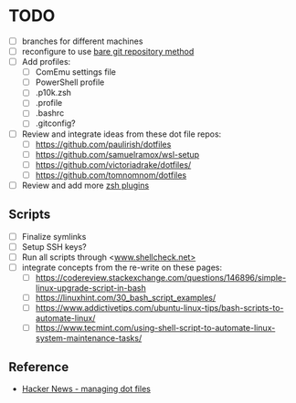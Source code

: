 # TODO

- [ ] branches for different machines
- [ ] reconfigure to use [bare git repository method](https://news.ycombinator.com/item?id=11070797)
- [ ] Add profiles:
  - [ ] ComEmu settings file
  - [ ] PowerShell profile
  - [ ] .p10k.zsh
  - [ ] .profile
  - [ ] .bashrc
  - [ ] .gitconfig?
- [ ] Review and integrate ideas from these dot file repos:
  - [ ] https://github.com/paulirish/dotfiles
  - [ ] https://github.com/samuelramox/wsl-setup
  - [ ] https://github.com/victoriadrake/dotfiles/
  - [ ] https://github.com/tomnomnom/dotfiles
- [ ] Review and add more [zsh plugins](https://github.com/unixorn/awesome-zsh-plugins)

## Scripts

- [ ] Finalize symlinks
- [ ] Setup SSH keys?
- [ ] Run all scripts through <www.shellcheck.net>
- [ ] integrate concepts from the re-write on these pages:
  - [ ] <https://codereview.stackexchange.com/questions/146896/simple-linux-upgrade-script-in-bash>
  - [ ] <https://linuxhint.com/30_bash_script_examples/>
  - [ ] <https://www.addictivetips.com/ubuntu-linux-tips/bash-scripts-to-automate-linux/>
  - [ ] <https://www.tecmint.com/using-shell-script-to-automate-linux-system-maintenance-tasks/>

## Reference

- [Hacker News - managing dot files](https://news.ycombinator.com/item?id=11070797)
